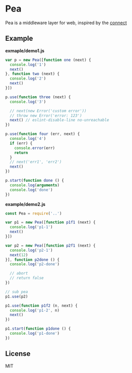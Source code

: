 # Pea
Pea is a middleware layer for web, inspired by the [connect](https://github.com/senchalabs/connect)

## Example

**exmaple/demo1.js**
```javascript
var p = new Pea([function one (next) {
  console.log('1')
  next()
}, function two (next) {
  console.log('2')
  next()
}])

p.use(function three (next) {
  console.log('3')

  // next(new Error('custom error'))
  // throw new Error('error: 123')
  next() // eslint-disable-line no-unreachable
})

p.use(function four (err, next) {
  console.log('4')
  if (err) {
    console.error(err)
    return
  }
  // next('err1', 'err2')
  next()
})

p.start(function done () {
  console.log(arguments)
  console.log('done')
})
```

**example/demo2.js**
```javascript
const Pea = require('..')

var p1 = new Pea([function p1f1 (next) {
  console.log('p1-1')
  next()
}])

var p2 = new Pea([function p2f1 (next) {
  console.log('p2-1')
  next(12)
}], function p2done () {
  console.log('p2-done')

  // abort
  // return false
})

// sub pea
p1.use(p2)

p1.use(function p1f2 (n, next) {
  console.log('p1-2', n)
  next()
})

p1.start(function p1done () {
  console.log('p1-done')
})
```

## License
MIT
